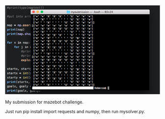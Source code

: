 ![Example Maze Solved](Example.png)

My submission for mazebot challenge.

Just run pip install import requests and numpy, then run mysolver.py.
